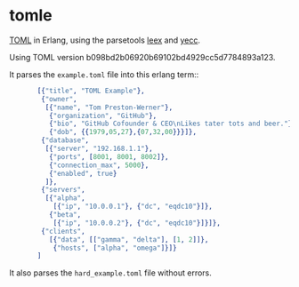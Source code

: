tomle
=====

[TOML](https://github.com/mojombo/toml) in Erlang, using the parsetools [leex](http://erlang.org/doc/man/leex.html) and
[yecc](http://erlang.org/doc/man/yecc.html).

Using TOML version b098bd2b06920b69102bd4929cc5d7784893a123.

It parses the `example.toml` file into this erlang term::

```erlang
       [{"title", "TOML Example"},
        {"owner", 
         [{"name", "Tom Preston-Werner"},
          {"organization", "GitHub"},
          {"bio", "GitHub Cofounder & CEO\nLikes tater tots and beer."},
          {"dob", {{1979,05,27},{07,32,00}}}]},
        {"database",
         [{"server", "192.168.1.1"},
          {"ports", [8001, 8001, 8002]},
          {"connection_max", 5000},
          {"enabled", true}
         ]},
        {"servers",
         [{"alpha", 
           [{"ip", "10.0.0.1"}, {"dc", "eqdc10"}]},
          {"beta", 
           [{"ip", "10.0.0.2"}, {"dc", "eqdc10"}]}]},
        {"clients",
          [{"data", [["gamma", "delta"], [1, 2]]},
           {"hosts", ["alpha", "omega"]}]}
       ]
```

It also parses the `hard_example.toml` file without errors.

